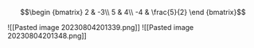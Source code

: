 
$$\begin {bmatrix} 
2 & -3\\
5 & 4\\
-4 & \frac{5}{2}
\end {bmatrix}$$

![[Pasted image 20230804201339.png]]
![[Pasted image 20230804201348.png]]
